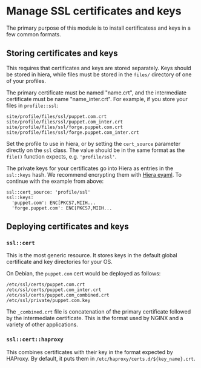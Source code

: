 # Manage SSL certificates and keys

The primary purpose of this module is to install certificatess and keys in a few
common formats.

## Storing certificates and keys

This requires that certificates and keys are stored separately. Keys should be
stored in hiera, while files must be stored in the `files/` directory of one of
your profiles.

The primary certificate must be named "name.crt", and the intermediate
certificate must be name "name_inter.crt". For example, if you store your files
in `profile::ssl`:

    site/profile/files/ssl/puppet.com.crt
    site/profile/files/ssl/puppet.com_inter.crt
    site/profile/files/ssl/forge.puppet.com.crt
    site/profile/files/ssl/forge.puppet.com_inter.crt

Set the profile to use in hiera, or by setting the `cert_source` parameter
directly on the `ssl` class. The value should be in the same format as the
`file()` function expects, e.g. `'profile/ssl'`.

The private keys for your certificates go into Hiera as entries in the
`ssl::keys` hash. We recommend encrypting them with [Hiera eyaml][]. To continue
with the example from above:

    ssl::cert_source: 'profile/ssl'
    ssl::keys:
      'puppet.com': ENC[PKCS7,MIIH...
      'forge.puppet.com': ENC[PKCS7,MIIH...

## Deploying certificates and keys

### `ssl::cert`

This is the most generic resource. It stores keys in the default global
certificate and key directories for your OS.

On Debian, the `puppet.com` cert would be deployed as follows:

    /etc/ssl/certs/puppet.com.crt
    /etc/ssl/certs/puppet.com_inter.crt
    /etc/ssl/certs/puppet.com_combined.crt
    /etc/ssl/private/puppet.com.key

The `_combined.crt` file is concatenation of the primary certificate followed by
the intermediate certificate. This is the format used by NGINX and a variety of
other applications.

### `ssl::cert::haproxy`

This combines certificates with their key in the format expected by HAProxy. By
default, it puts them in `/etc/haproxy/certs.d/${key_name}.crt`.


[Hiera eyaml]: https://github.com/voxpupuli/hiera-eyaml
